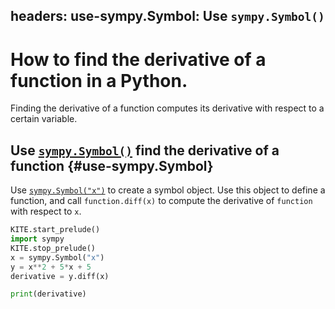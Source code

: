 headers:
    use-sympy.Symbol: Use `sympy.Symbol()`
---
# How to find the derivative of a function in a Python.
Finding the derivative of a function computes its derivative with respect to a certain variable.

## Use [`sympy.Symbol()`](https://docs.sympy.org/latest/guide.html) find the derivative of a function {#use-sympy.Symbol}
Use [`sympy.Symbol("x")`](https://docs.sympy.org/latest/guide.html) to create a symbol object. Use this object to define a function, and call `function.diff(x)` to compute the derivative of `function` with respect to `x`.
```python
KITE.start_prelude()
import sympy
KITE.stop_prelude()
x = sympy.Symbol("x")
y = x**2 + 5*x + 5
derivative = y.diff(x)

print(derivative)
```
